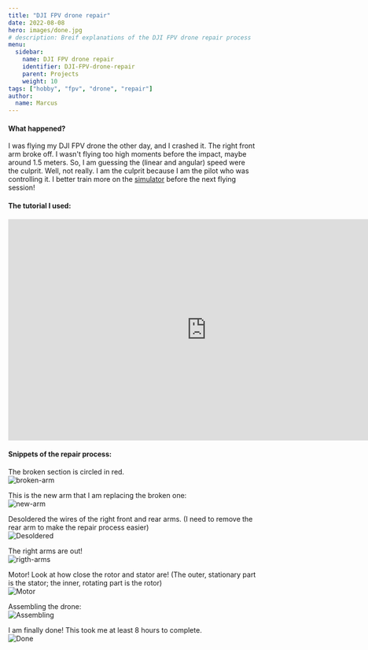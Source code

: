 ```yaml
---
title: "DJI FPV drone repair"
date: 2022-08-08
hero: images/done.jpg
# description: Breif explanations of the DJI FPV drone repair process
menu:
  sidebar:
    name: DJI FPV drone repair
    identifier: DJI-FPV-drone-repair
    parent: Projects
    weight: 10
tags: ["hobby", "fpv", "drone", "repair"]
author: 
  name: Marcus
---
```

#### What happened?
I was flying my DJI FPV drone the other day, and I crashed it. The right front arm broke off. I wasn't flying too high moments before the impact, maybe around 1.5 meters. So, I am guessing the (linear and angular) speed were the culprit. Well, not really. I am the culprit because I am the pilot who was controlling it. I better train more on the [simulator](https://www.liftoff-game.com) before the next flying session!

#### The tutorial I used: 
<iframe width="805" height="450" src="https://www.youtube-nocookie.com/embed/5Fti49PDDbU" title="YouTube video player" frameborder="0" allow="accelerometer; autoplay; clipboard-write; encrypted-media; gyroscope; picture-in-picture" allowfullscreen></iframe>

#### Snippets of the repair process:
The broken section is circled in red. \
![broken-arm](images/just-disassmbling.jpg)


This is the new arm that I am replacing the broken one:\
![new-arm](images/arm.jpg)

Desoldered the wires of the right front and rear arms. (I need to remove the rear arm to make the repair process easier)\
![Desoldered](images/desoldered.jpg)

The right arms are out!\
![rigth-arms](images/replacing-arm.jpg)

Motor! Look at how close the rotor and stator are! (The outer, stationary part is the stator; the inner, rotating part is the rotor)\
![Motor](images/motor.jpg)

Assembling the drone:\
![Assembling](images/assemble.jpg)

I am finally done! This took me at least 8 hours to complete.\
![Done](images/done.jpg)


